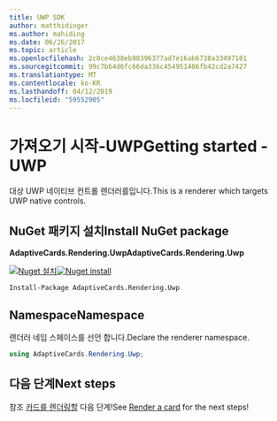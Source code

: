 ```yaml
---
title: UWP SDK
author: matthidinger
ms.author: mahiding
ms.date: 06/26/2017
ms.topic: article
ms.openlocfilehash: 2c0ce4638eb98396377ad7e16ab6738a33497181
ms.sourcegitcommit: 99c7b64d6fc66da336c454951406fb42cd2a7427
ms.translationtype: MT
ms.contentlocale: ko-KR
ms.lasthandoff: 04/12/2019
ms.locfileid: "59552905"
---
```

# <a name="getting-started---uwp"></a><span data-ttu-id="b1c2c-102">가져오기 시작-UWP</span><span class="sxs-lookup"><span data-stu-id="b1c2c-102">Getting started - UWP</span></span>

<span data-ttu-id="b1c2c-103">대상 UWP 네이티브 컨트롤 렌더러를입니다.</span><span class="sxs-lookup"><span data-stu-id="b1c2c-103">This is a renderer which targets UWP native controls.</span></span>

## <a name="install-nuget-package"></a><span data-ttu-id="b1c2c-104">NuGet 패키지 설치</span><span class="sxs-lookup"><span data-stu-id="b1c2c-104">Install NuGet package</span></span>

<span data-ttu-id="b1c2c-105">**AdaptiveCards.Rendering.Uwp**</span><span class="sxs-lookup"><span data-stu-id="b1c2c-105">**AdaptiveCards.Rendering.Uwp**</span></span>

<span data-ttu-id="b1c2c-106">[![Nuget 설치](https://img.shields.io/nuget/vpre/AdaptiveCards.Rendering.Uwp.svg)](https://www.nuget.org/packages/AdaptiveCards.Rendering.Uwp)</span><span class="sxs-lookup"><span data-stu-id="b1c2c-106">[![Nuget install](https://img.shields.io/nuget/vpre/AdaptiveCards.Rendering.Uwp.svg)](https://www.nuget.org/packages/AdaptiveCards.Rendering.Uwp)</span></span>

```console
Install-Package AdaptiveCards.Rendering.Uwp
```

## <a name="namespace"></a><span data-ttu-id="b1c2c-107">Namespace</span><span class="sxs-lookup"><span data-stu-id="b1c2c-107">Namespace</span></span>

<span data-ttu-id="b1c2c-108">렌더러 네임 스페이스를 선언 합니다.</span><span class="sxs-lookup"><span data-stu-id="b1c2c-108">Declare the renderer namespace.</span></span>

```csharp
using AdaptiveCards.Rendering.Uwp;
```

## <a name="next-steps"></a><span data-ttu-id="b1c2c-109">다음 단계</span><span class="sxs-lookup"><span data-stu-id="b1c2c-109">Next steps</span></span>

<span data-ttu-id="b1c2c-110">참조 [카드를 렌더링할](render-a-card.md) 다음 단계!</span><span class="sxs-lookup"><span data-stu-id="b1c2c-110">See [Render a card](render-a-card.md) for the next steps!</span></span>